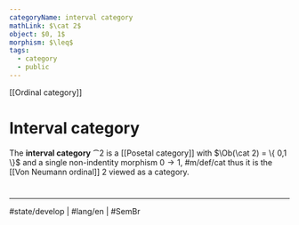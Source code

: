 ```yaml
---
categoryName: interval category
mathLink: $\cat 2$
object: $0, 1$
morphism: $\leq$
tags:
  - category
  - public
---
```

[[Ordinal category]]
# Interval category

The **interval category** $\cat 2$ is a [[Posetal category]] with $\Ob(\cat 2) = \{ 0,1 \}$ and a single non-indentity morphism $0 \to 1$, #m/def/cat 
thus it is the [[Von Neumann ordinal]] $2$ viewed as a category.

#
---
#state/develop | #lang/en | #SemBr
